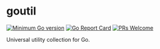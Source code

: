 # goutil
[![Minimum Go version](https://img.shields.io/badge/go-1.17.0+-9cf.svg)](#go-version-requirements)
[![Go Report Card](https://goreportcard.com/badge/goutil)](https://goreportcard.com/report/goutil)
[![PRs Welcome](https://img.shields.io/badge/PRs-welcome-brightgreen.svg)](https://github.com/davidforest123/goutil/pulls)

Universal utility collection for Go.


